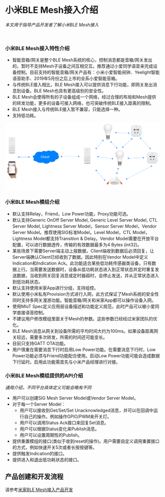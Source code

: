 # 小米BLE Mesh接入介绍

*本文用于指导产品开发者了解小米BLE Mesh接入*

<br/>

### 小米BLE Mesh接入特性介绍

- 智能音箱/网关是整个BLE Mesh系统的核心，控制消息都是音箱/网关发出的，暂时不支持Mesh子设备之间互相交互。推荐通过小爱同学语音来完成设备控制。目前支持的智能音箱/网关产品有：小米小爱智能闹钟、Yeelight智能语音助手、2019年5月份之后上市的全系小爱智能音箱。
- 与传统BLE接入相比，BLE Mesh接入可以提供消息下行功能，即网关发出消息到设备。BLE Mesh也具有更高级别的安全性。
- BLE Mesh会使得所有的子设备组成一个网络，经过合理的布局和Mesh提供的转发功能，更多的设备可接入网络，也可突破传统BLE接入距离的限制。
- BLE Mesh接入与传统BLE接入暂不兼容，只能选择一种。
- 支持低功耗。

![Xiaomi Mesh Topology](./pics/mesh-topology.png)

### 小米BLE Mesh模组介绍

- 默认支持Relay，Friend，Low Power功能，Proxy功能可选。
- 默认支持Generic OnOff Server Model, Generic Level Server Model, CTL Server Model, Lightness Server Model，Sensor Server Model，Vendor Server Model。推荐使用SIG标准Model。Level Model，CTL Model，Lightness Model都支持Transition & Delay。Vendor Model需要在开放平台配置，可以进行数据透传，传输的有效数据最多为4 Bytes (int32)。
- 某些场景下需要Server端主动上报数据，Client端收到数据后必须回复，让Server端确认Client已经收到了数据。因此特别在Vendor Model中定义Indication和Indication Ack。此功能适合某些低功耗传感器类设备，只有数据上行。当需要发送数据时，设备从低功耗状态进入到正常状态并定时重复发送数据，当收到网关回复消息或定时器超时，会停止发送，并从正常状态进入到低功耗状态。
- 默认支持使用米家App进行分组，支持组控。
- 默认使用小米私有Provision方式进行入网，此方式保证了Mesh系统的安全性同时支持多网关漫游功能。智能音箱/网关和米家App都可以操作设备入网。
- 使用MIoT Spec定义应用层设备描述和功能定义规范，此时产品可以被小爱同学直接语音控制。
- 不建议用户修改模组里面关于Mesh的参数。这些参数已经经过米家团队的优化。
- BLE Mesh消息从网关到设备所需的平均时间大约为100ms。如果设备距离网关较远，需要多次转发，所需的时间还可能变长。
- 目前只支持GATT OTA功能。
- 用户慎重在需要消息下行时启用Low Power功能。在需要消息下行时，Low Power功能必须与Friend功能配合使用。启动Low Power功能可能会造成数据下行延时。启用此功能需首先与小米产品经理进行对接。

### 小米BLE Mesh模组提供的API介绍

*通用介绍，不同平台具体定义可能会略有不同*

- 用户可以创建SIG Mesh Server Model或Vendor Server Model。
- 对于每一个Server Model：
  - 用户可以接收到Get/Set/Set Unacknowledged消息，并可以在回调中运行自己的操作。例如操作GPIO/PWM来开关灯。
  - 用户可以调用Status Ack接口来回复Set消息。
  - 用户可以根据Status变化来Publish消息。
  - 用户可以设置周期性的Publish。
- 提供重置模组的接口(类似于收到reset的操作)。用户需要自定义调用重置接口的方式，例如快速开关5次或者长按按键等。
- 提供触发Indication的接口。
- 提供进入和退出低功耗状态的接口。

## 产品创建和开发流程

请参考[米家BLE Mesh接入产品开发](https://github.com/MiEcosystem/miio_open/blob/master/ble/09-%E7%B1%B3%E5%AE%B6BLE%20Mesh%E6%8E%A5%E5%85%A5%E4%BA%A7%E5%93%81%E5%BC%80%E5%8F%91.md)

